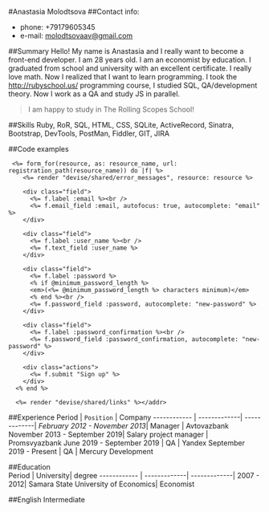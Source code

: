 #Anastasia Molodtsova
##Contact info:
* phone: +79179605345
* e-mail: molodtsovaav@gmail.com

##Summary
Hello! My name is Anastasia and I really want to become a front-end developer. I am 28 years old. I am an economist by education. 
 I graduated from school and university with an excellent certificate. I really love math. Now I realized that I want to learn programming. I took the http://rubyschool.us/ programming course, I studied SQL, QA/development theory. Now I work as a QA and study JS in parallel. 
 > I am happy to study in The Rolling Scopes School! 
 
##Skills
 Ruby, RoR, SQL, HTML, CSS, SQLite, ActiveRecord, Sinatra, Bootstrap, DevTools, PostMan, Fiddler, GIT, JIRA
                                                                                                       
##Code examples

     <%= form_for(resource, as: resource_name, url: registration_path(resource_name)) do |f| %>
        <%= render "devise/shared/error_messages", resource: resource %>
      
        <div class="field">
          <%= f.label :email %><br />
          <%= f.email_field :email, autofocus: true, autocomplete: "email" %>
        </div>
      
        <div class="field">
          <%= f.label :user_name %><br />
          <%= f.text_field :user_name %>
        </div>
      
        <div class="field">
          <%= f.label :password %>
          <% if @minimum_password_length %>
          <em>(<%= @minimum_password_length %> characters minimum)</em>
          <% end %><br />
          <%= f.password_field :password, autocomplete: "new-password" %>
        </div>
      
        <div class="field">
          <%= f.label :password_confirmation %><br />
          <%= f.password_field :password_confirmation, autocomplete: "new-password" %>
        </div>
      
        <div class="actions">
          <%= f.submit "Sign up" %>
        </div>
      <% end %>
      
      <%= render "devise/shared/links" %></addr>

##Experience
Period | `Position` | Company
------------ | -------------| -------------|
_February 2012 - November 2013_|       Manager | Avtovazbank
November 2013 - September 2019| Salary project manager | Promsvyazbank
June 2019 - September 2019 | QA | Yandex 
September 2019 - Present | QA | Mercury Development     

##Education     
Period | University| degree
------------ | -------------| -------------| 
2007 - 2012| Samara State University of Economics| Economist

##English
Intermediate  